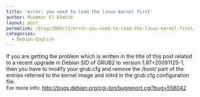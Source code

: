 ```yaml
---
title: 'error: you need to load the linux kernel first'
author: Muammar El Khatib
layout: post
permalink: /blog/2009/11/error-you-need-to-load-the-linux-kernel-first/
categories:
  - Debian-English
---
```

If you are getting the problem which is written in the title of this post related to a recent upgrade in Debian SID of GRUB2 to version 1.97+20091125-1, then you have to modify your grub.cfg and remove the /boot/ part of the entries referred to the kernel image and initrd in the grub.cfg configuration file.  
For more info: <http://bugs.debian.org/cgi-bin/bugreport.cgi?bug=558042>